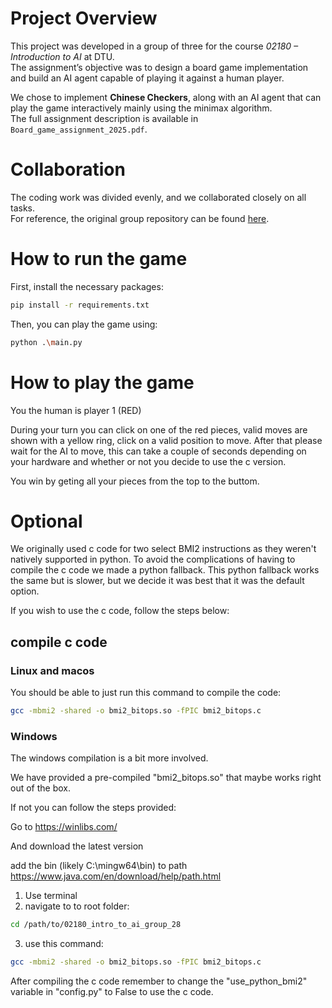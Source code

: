 # Project Overview
This project was developed in a group of three for the course *02180 – Introduction to AI* at DTU.  
The assignment’s objective was to design a board game implementation and build an AI agent capable of playing it against a human player.

We chose to implement **Chinese Checkers**, along with an AI agent that can play the game interactively mainly using the minimax algorithm.  
The full assignment description is available in `Board_game_assignment_2025.pdf`.

# Collaboration
The coding work was divided evenly, and we collaborated closely on all tasks.  
For reference, the original group repository can be found [here](https://github.com/MagnusStarkadOttosen/02180_intro_to_ai_group_28).

# How to run the game
First, install the necessary packages:
```bash
pip install -r requirements.txt
```
Then, you can play the game using:
```bash
python .\main.py
```

# How to play the game
You the human is player 1 (RED)

During your turn you can click on one of the red pieces, valid moves are shown with a yellow ring, click on a valid position to move.
After that please wait for the AI to move, this can take a couple of seconds depending on your hardware and whether or not you decide to use the c version.

You win by geting all your pieces from the top to the buttom.


# Optional
We originally used c code for two select BMI2 instructions as they weren't natively supported in python.
To avoid the complications of having to compile the c code we made a python fallback.
This python fallback works the same but is slower, but we decide it was best that it was the default option.

If you wish to use the c code, follow the steps below:

## compile c code

### Linux and macos
You should be able to just run this command to compile the code:
```bash
gcc -mbmi2 -shared -o bmi2_bitops.so -fPIC bmi2_bitops.c
```

### Windows
The windows compilation is a bit more involved.

We have provided a pre-compiled "bmi2_bitops.so" that maybe works right out of the box.

If not you can follow the steps provided:

Go to
https://winlibs.com/

And download the latest version

add the bin (likely C:\mingw64\bin) to path 
https://www.java.com/en/download/help/path.html

1. Use terminal
2. navigate to to root folder:
```bash
cd /path/to/02180_intro_to_ai_group_28
```
3. use this command:
```bash
gcc -mbmi2 -shared -o bmi2_bitops.so -fPIC bmi2_bitops.c
```

After compiling the c code remember to change the "use_python_bmi2" variable in "config.py" to False to use the c code.
